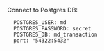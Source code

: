 Connect to Postgres DB:
    
      POSTGRES_USER: md
      POSTGRES_PASSWORD: secret
      POSTGRES_DB: md_transaction
      port: "54322:5432"